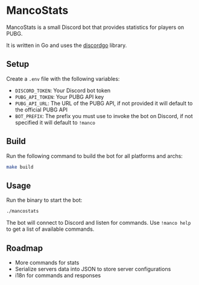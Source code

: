 # MancoStats

MancoStats is a small Discord bot that provides statistics for players on PUBG.

It is written in Go and uses the [discordgo](https://github.com/bwmarrin/discordgo) library.

## Setup

Create a `.env` file with the following variables:

- `DISCORD_TOKEN`: Your Discord bot token
- `PUBG_API_TOKEN`: Your PUBG API key
- `PUBG_API_URL`: The URL of the PUBG API, if not provided it will default to the official PUBG API
- `BOT_PREFIX`: The prefix you must use to invoke the bot on Discord, if not specified it will default to `!manco`

## Build

Run the following command to build the bot for all platforms and archs:

```bash
make build
```

## Usage

Run the binary to start the bot:

```bash
./mancostats
```

The bot will connect to Discord and listen for commands. Use `!manco help` to get a list of available commands.

## Roadmap
- More commands for stats
- Serialize servers data into JSON to store server configurations
- i18n for commands and responses
